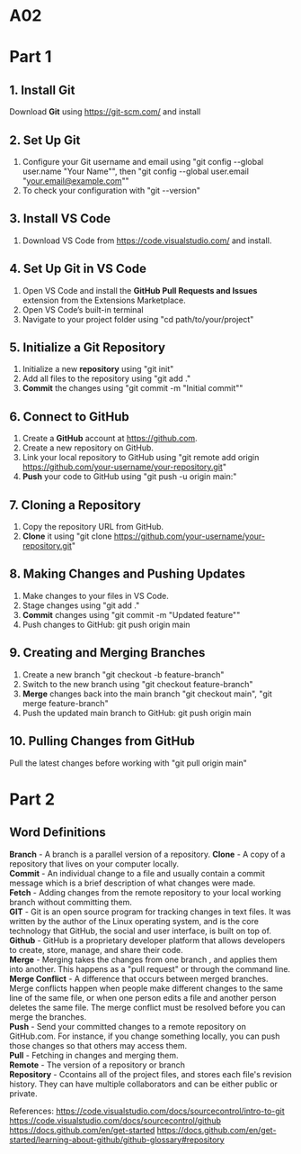 # A02
# Part 1
## 1. Install Git
Download **Git** using https://git-scm.com/ and install
   
## 2. Set Up Git
1. Configure your Git username and email using "git config --global user.name "Your Name"", then "git config --global user.email "your.email@example.com""
2. To check your configuration with "git --version"

## 3. Install VS Code
1. Download VS Code from https://code.visualstudio.com/ and install.
   
## 4. Set Up Git in VS Code
1. Open VS Code and install the **GitHub Pull Requests and Issues** extension from the Extensions Marketplace.
2. Open VS Code’s built-in terminal
3. Navigate to your project folder using "cd path/to/your/project"

## 5. Initialize a Git Repository
1. Initialize a new **repository** using "git init"
2. Add all files to the repository using "git add ."
3. **Commit** the changes using "git commit -m "Initial commit""

## 6. Connect to GitHub
1. Create a **GitHub** account at https://github.com.
2. Create a new repository on GitHub.
3. Link your local repository to GitHub using "git remote add origin https://github.com/your-username/your-repository.git"
4. **Push** your code to GitHub using "git push -u origin main:"

## 7. Cloning a Repository
1. Copy the repository URL from GitHub.
2. **Clone** it using "git clone https://github.com/your-username/your-repository.git"

## 8. Making Changes and Pushing Updates
1. Make changes to your files in VS Code.
2. Stage changes using "git add ."
3. **Commit** changes using "git commit -m "Updated feature""
4. Push changes to GitHub: git push origin main

## 9. Creating and Merging Branches
1. Create a new branch "git checkout -b feature-branch"
2. Switch to the new branch using "git checkout feature-branch"
3. **Merge** changes back into the main branch "git checkout main", "git merge feature-branch"
4. Push the updated main branch to GitHub: git push origin main

## 10. Pulling Changes from GitHub
Pull the latest changes before working with "git pull origin main"


# Part 2
## **Word Definitions** 
**Branch** - A branch is a parallel version of a repository. 
**Clone** - A copy of a repository that lives on your computer locally.\
**Commit** - An individual change to a file and usually contain a commit message which is a brief description of what changes were made.\
**Fetch** - Adding changes from the remote repository to your local working branch without committing them.\
**GIT** - Git is an open source program for tracking changes in text files. It was written by the author of the Linux operating system, and is the core technology that GitHub, the social and user interface, is built on top of.\
**Github** - GitHub is a proprietary developer platform that allows developers to create, store, manage, and share their code.\
**Merge** - Merging takes the changes from one branch , and applies them into another. This happens as a "pull request" or through the command line.
**Merge Conflict** - A difference that occurs between merged branches. Merge conflicts happen when people make different changes to the same line of the same file, or when one person edits a file and another person deletes the same file. The merge conflict must be resolved before you can merge the branches.\
**Push** - Send your committed changes to a remote repository on GitHub.com. For instance, if you change something locally, you can push those changes so that others may access them.\
**Pull** - Fetching in changes and merging them.\
**Remote** - The version of a repository or branch \
**Repository** - Ccontains all of the project files, and stores each file's revision history. They can have multiple collaborators and can be either public or private.

References:
https://code.visualstudio.com/docs/sourcecontrol/intro-to-git
https://code.visualstudio.com/docs/sourcecontrol/github
https://docs.github.com/en/get-started
https://docs.github.com/en/get-started/learning-about-github/github-glossary#repository
